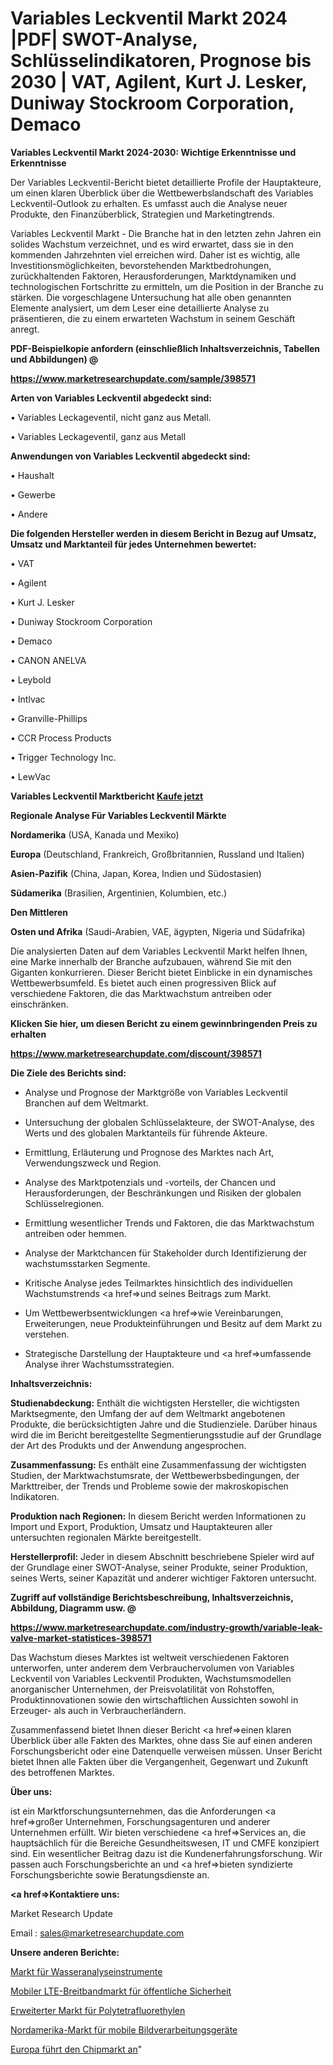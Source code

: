 # Variables Leckventil Markt 2024 |PDF| SWOT-Analyse, Schlüsselindikatoren, Prognose bis 2030 | VAT, Agilent, Kurt J. Lesker, Duniway Stockroom Corporation, Demaco

<strong>Variables Leckventil Markt 2024-2030: Wichtige Erkenntnisse und Erkenntnisse</strong>

Der Variables Leckventil-Bericht bietet detaillierte Profile der Hauptakteure, um einen klaren Überblick über die Wettbewerbslandschaft des Variables Leckventil-Outlook zu erhalten. Es umfasst auch die Analyse neuer Produkte, den Finanzüberblick, Strategien und Marketingtrends.

Variables Leckventil Markt - Die Branche hat in den letzten zehn Jahren ein solides Wachstum verzeichnet, und es wird erwartet, dass sie in den kommenden Jahrzehnten viel erreichen wird. Daher ist es wichtig, alle Investitionsmöglichkeiten, bevorstehenden Marktbedrohungen, zurückhaltenden Faktoren, Herausforderungen, Marktdynamiken und technologischen Fortschritte zu ermitteln, um die Position in der Branche zu stärken. Die vorgeschlagene Untersuchung hat alle oben genannten Elemente analysiert, um dem Leser eine detaillierte Analyse zu präsentieren, die zu einem erwarteten Wachstum in seinem Geschäft anregt.



<strong><b>PDF-Beispielkopie anfordern (einschließlich Inhaltsverzeichnis, Tabellen und Abbildungen) @ </b></strong>

<strong><a href=https://www.marketresearchupdate.com/sample/398571>

<strong>https://www.marketresearchupdate.com/sample/398571</u></a></strong></strong>



<strong>Arten von Variables Leckventil abgedeckt sind:</strong>

• Variables Leckageventil, nicht ganz aus Metall.

• Variables Leckageventil, ganz aus Metall



<strong>Anwendungen von Variables Leckventil abgedeckt sind:</strong>

• Haushalt

• Gewerbe

• Andere



<strong>Die folgenden Hersteller werden in diesem Bericht in Bezug auf Umsatz, Umsatz und Marktanteil für jedes Unternehmen bewertet:</strong>

• VAT

• Agilent

• Kurt J. Lesker

• Duniway Stockroom Corporation

• Demaco

• CANON ANELVA

• Leybold

• Intlvac

• Granville-Phillips

• CCR Process Products

• Trigger Technology Inc.

• LewVac



<strong>Variables Leckventil Marktbericht <a href=https://www.marketresearchupdate.com/buynow/398571>Kaufe jetzt</a></strong>



<strong>Regionale Analyse Für Variables Leckventil Märkte</strong>



<strong>Nordamerika</strong> (USA, Kanada und Mexiko)



<strong>Europa</strong> (Deutschland, Frankreich, Großbritannien, Russland und Italien)



<strong>Asien-Pazifik</strong> (China, Japan, Korea, Indien und Südostasien)



<strong>Südamerika</strong> (Brasilien, Argentinien, Kolumbien, etc.)



<strong>Den Mittleren</strong> 

<strong>Osten und Afrika</strong> (Saudi-Arabien, VAE, ägypten, Nigeria und Südafrika)

Die analysierten Daten auf dem Variables Leckventil Markt helfen Ihnen, eine Marke innerhalb der Branche aufzubauen, während Sie mit den Giganten konkurrieren. Dieser Bericht bietet Einblicke in ein dynamisches Wettbewerbsumfeld. Es bietet auch einen progressiven Blick auf verschiedene Faktoren, die das Marktwachstum antreiben oder einschränken.



<strong>Klicken Sie hier, um diesen Bericht zu einem gewinnbringenden Preis zu erhalten
</strong>

<strong><a href=https://www.marketresearchupdate.com/discount/398571>https://www.marketresearchupdate.com/discount/398571</b></u></strong></a>



<strong>Die Ziele des Berichts sind:</strong>

- Analyse und Prognose der Marktgröße von Variables Leckventil Branchen auf dem Weltmarkt.

- Untersuchung der globalen Schlüsselakteure, der SWOT-Analyse, des Werts und des globalen Marktanteils für führende Akteure.

- Ermittlung, Erläuterung und Prognose des Marktes nach Art, Verwendungszweck und Region.

- Analyse des Marktpotenzials und -vorteils, der Chancen und Herausforderungen, der Beschränkungen und Risiken der globalen Schlüsselregionen.

- Ermittlung wesentlicher Trends und Faktoren, die das Marktwachstum antreiben oder hemmen.

- Analyse der Marktchancen für Stakeholder durch Identifizierung der wachstumsstarken Segmente.

- Kritische Analyse jedes Teilmarktes hinsichtlich des individuellen Wachstumstrends <a href=>und</a> seines Beitrags zum Markt.

- Um Wettbewerbsentwicklungen <a href=>wie</a> Vereinbarungen, Erweiterungen, neue Produkteinführungen und Besitz auf dem Markt zu verstehen.

- Strategische Darstellung der Hauptakteure und <a href=>umfas</a>sende Analyse ihrer Wachstumsstrategien.



<strong>Inhaltsverzeichnis:</strong>



<strong>Studienabdeckung:</strong> Enthält die wichtigsten Hersteller, die wichtigsten Marktsegmente, den Umfang der auf dem Weltmarkt angebotenen Produkte, die berücksichtigten Jahre und die Studienziele. Darüber hinaus wird die im Bericht bereitgestellte Segmentierungsstudie auf der Grundlage der Art des Produkts und der Anwendung angesprochen.



<strong>Zusammenfassung:</strong> Es enthält eine Zusammenfassung der wichtigsten Studien, der Marktwachstumsrate, der Wettbewerbsbedingungen, der Markttreiber, der Trends und Probleme sowie der makroskopischen Indikatoren.



<strong>Produktion nach Regionen:</strong> In diesem Bericht werden Informationen zu Import und Export, Produktion, Umsatz und Hauptakteuren aller untersuchten regionalen Märkte bereitgestellt.



<strong>Herstellerprofil:</strong> Jeder in diesem Abschnitt beschriebene Spieler wird auf der Grundlage einer SWOT-Analyse, seiner Produkte, seiner Produktion, seines Werts, seiner Kapazität und anderer wichtiger Faktoren untersucht.



<strong><b>Zugriff auf vollständige Berichtsbeschreibung, Inhaltsverzeichnis, Abbildung, Diagramm usw. @ </b></strong>

<strong><a href=https://www.marketresearchupdate.com/industry-growth/variable-leak-valve-market-statistices-398571>https://www.marketresearchupdate.com/industry-growth/variable-leak-valve-market-statistices-398571</a></strong>

Das Wachstum dieses Marktes ist weltweit verschiedenen Faktoren unterworfen, unter anderem dem Verbrauchervolumen von Variables Leckventil von Variables Leckventil Produkten, Wachstumsmodellen anorganischer Unternehmen, der Preisvolatilität von Rohstoffen, Produktinnovationen sowie den wirtschaftlichen Aussichten sowohl in Erzeuger- als auch in Verbraucherländern.

Zusammenfassend bietet Ihnen dieser Bericht <a href=>einen</a> klaren Überblick über alle Fakten des Marktes, ohne dass Sie auf einen anderen Forschungsbericht oder eine Datenquelle verweisen müssen. Unser Bericht bietet Ihnen alle Fakten über die Vergangenheit, Gegenwart und Zukunft des betroffenen Marktes.



<strong>Über uns:</strong>

 ist ein Marktforschungsunternehmen, das die Anforderungen <a href=>großer</a> Unternehmen, Forschungsagenturen und anderer Unternehmen erfüllt. Wir bieten verschiedene <a href=>Services</a> an, die hauptsächlich für die Bereiche Gesundheitswesen, IT und CMFE konzipiert sind. Ein wesentlicher Beitrag dazu ist die Kundenerfahrungsforschung. Wir passen auch Forschungsberichte an und <a href=>bieten</a> syndizierte Forschungsberichte sowie Beratungsdienste an.



<strong><a href=>Kontaktiere uns:</a></strong>

Market Research Update

Email : sales@marketresearchupdate.com



<strong>Unsere anderen Berichte:</strong>

<a href=https://www.linkedin.com/pulse/water-analysis-instrumentation-market-expected>Markt für Wasseranalyseinstrumente</a>

<a href=https://www.linkedin.com/pulse/public-safety-lte-mobile-broadband-market-outlooks>Mobiler LTE-Breitbandmarkt für öffentliche Sicherheit</a>

<a href=https://www.linkedin.com/pulse/expanded-polytetrafluoroethylene-market-size>Erweiterter Markt für Polytetrafluorethylen</a>

<a href=https://www.linkedin.com/pulse/north-america-machine-vision-mobile-devices-market-size>Nordamerika-Markt für mobile Bildverarbeitungsgeräte</a>

<a href=https://www.linkedin.com/pulse/europe-led-chips-market-2023-2030-growth-opportunity>Europa führt den Chipmarkt an</a>"
